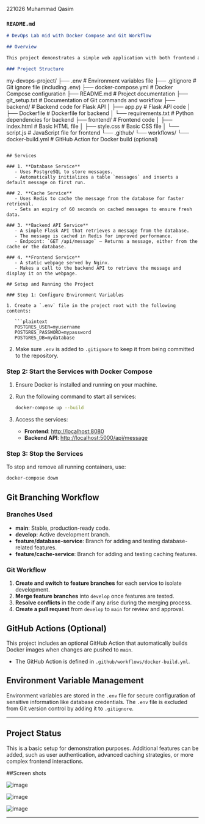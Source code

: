 221026
Muhammad Qasim

### `README.md`

```markdown
# DevOps Lab mid with Docker Compose and Git Workflow

## Overview

This project demonstrates a simple web application with both frontend and backend services, set up using Docker Compose. The backend is a Flask API that interacts with a PostgreSQL database and a Redis cache. The frontend is a static HTML/CSS/JavaScript page served via Nginx.

### Project Structure

```
my-devops-project/
├── .env                         # Environment variables file
├── .gitignore                   # Git ignore file (including .env)
├── docker-compose.yml           # Docker Compose configuration
├── README.md                    # Project documentation
├── git_setup.txt                # Documentation of Git commands and workflow
├── backend/                     # Backend code for Flask API
│   ├── app.py                   # Flask API code
│   ├── Dockerfile               # Dockerfile for backend
│   └── requirements.txt         # Python dependencies for backend
├── frontend/                    # Frontend code
│   ├── index.html               # Basic HTML file
│   ├── style.css                # Basic CSS file
│   └── script.js                # JavaScript file for frontend
└── .github/
    └── workflows/
        └── docker-build.yml     # GitHub Action for Docker build (optional)
```

## Services

### 1. **Database Service**
   - Uses PostgreSQL to store messages.
   - Automatically initializes a table `messages` and inserts a default message on first run.

### 2. **Cache Service**
   - Uses Redis to cache the message from the database for faster retrieval.
   - Sets an expiry of 60 seconds on cached messages to ensure fresh data.

### 3. **Backend API Service**
   - A simple Flask API that retrieves a message from the database.
   - The message is cached in Redis for improved performance.
   - Endpoint: `GET /api/message` – Returns a message, either from the cache or the database.

### 4. **Frontend Service**
   - A static webpage served by Nginx.
   - Makes a call to the backend API to retrieve the message and display it on the webpage.

## Setup and Running the Project

### Step 1: Configure Environment Variables

1. Create a `.env` file in the project root with the following contents:

   ```plaintext
   POSTGRES_USER=myusername
   POSTGRES_PASSWORD=mypassword
   POSTGRES_DB=mydatabase
   ```

2. Make sure `.env` is added to `.gitignore` to keep it from being committed to the repository.

### Step 2: Start the Services with Docker Compose

1. Ensure Docker is installed and running on your machine.
2. Run the following command to start all services:

   ```bash
   docker-compose up --build
   ```

3. Access the services:
   - **Frontend**: [http://localhost:8080](http://localhost:8080)
   - **Backend API**: [http://localhost:5000/api/message](http://localhost:5000/api/message)

### Step 3: Stop the Services

To stop and remove all running containers, use:

```bash
docker-compose down
```

## Git Branching Workflow

### Branches Used

- **main**: Stable, production-ready code.
- **develop**: Active development branch.
- **feature/database-service**: Branch for adding and testing database-related features.
- **feature/cache-service**: Branch for adding and testing caching features.

### Git Workflow

1. **Create and switch to feature branches** for each service to isolate development.
2. **Merge feature branches** into `develop` once features are tested.
3. **Resolve conflicts** in the code if any arise during the merging process.
4. **Create a pull request** from `develop` to `main` for review and approval.

## GitHub Actions (Optional)

This project includes an optional GitHub Action that automatically builds Docker images when changes are pushed to `main`.

- The GitHub Action is defined in `.github/workflows/docker-build.yml`.

## Environment Variable Management

Environment variables are stored in the `.env` file for secure configuration of sensitive information like database credentials. The `.env` file is excluded from Git version control by adding it to `.gitignore`.

---

## Project Status

This is a basic setup for demonstration purposes. Additional features can be added, such as user authentication, advanced caching strategies, or more complex frontend interactions.


##Screen shots

![image](https://github.com/user-attachments/assets/1b065f64-d348-4f67-9d7a-34ed9d95f2b8)


![image](https://github.com/user-attachments/assets/f67e71c9-a480-492f-b85c-9da5a33281c6)



![image](https://github.com/user-attachments/assets/61e10790-c1a3-4cd7-a321-03d194f60c59)










---



